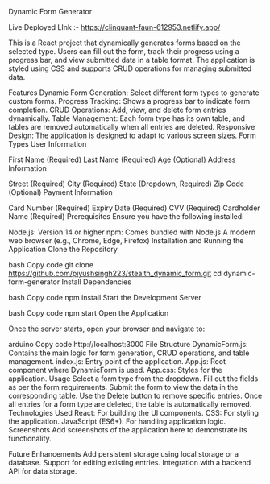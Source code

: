 Dynamic Form Generator


Live Deployed LInk :-   https://clinquant-faun-612953.netlify.app/


This is a React project that dynamically generates forms based on the selected type. Users can fill out the form, track their progress using a progress bar, and view submitted data in a table format. The application is styled using CSS and supports CRUD operations for managing submitted data.

Features
Dynamic Form Generation: Select different form types to generate custom forms.
Progress Tracking: Shows a progress bar to indicate form completion.
CRUD Operations: Add, view, and delete form entries dynamically.
Table Management: Each form type has its own table, and tables are removed automatically when all entries are deleted.
Responsive Design: The application is designed to adapt to various screen sizes.
Form Types
User Information

First Name (Required)
Last Name (Required)
Age (Optional)
Address Information

Street (Required)
City (Required)
State (Dropdown, Required)
Zip Code (Optional)
Payment Information

Card Number (Required)
Expiry Date (Required)
CVV (Required)
Cardholder Name (Required)
Prerequisites
Ensure you have the following installed:

Node.js: Version 14 or higher
npm: Comes bundled with Node.js
A modern web browser (e.g., Chrome, Edge, Firefox)
Installation and Running the Application
Clone the Repository

bash
Copy code
git clone https://github.com/piyushsingh223/stealth_dynamic_form.git
cd dynamic-form-generator
Install Dependencies

bash
Copy code
npm install
Start the Development Server

bash
Copy code
npm start
Open the Application

Once the server starts, open your browser and navigate to:

arduino
Copy code
http://localhost:3000
File Structure
DynamicForm.js: Contains the main logic for form generation, CRUD operations, and table management.
index.js: Entry point of the application.
App.js: Root component where DynamicForm is used.
App.css: Styles for the application.
Usage
Select a form type from the dropdown.
Fill out the fields as per the form requirements.
Submit the form to view the data in the corresponding table.
Use the Delete button to remove specific entries.
Once all entries for a form type are deleted, the table is automatically removed.
Technologies Used
React: For building the UI components.
CSS: For styling the application.
JavaScript (ES6+): For handling application logic.
Screenshots
Add screenshots of the application here to demonstrate its functionality.

Future Enhancements
Add persistent storage using local storage or a database.
Support for editing existing entries.
Integration with a backend API for data storage.
